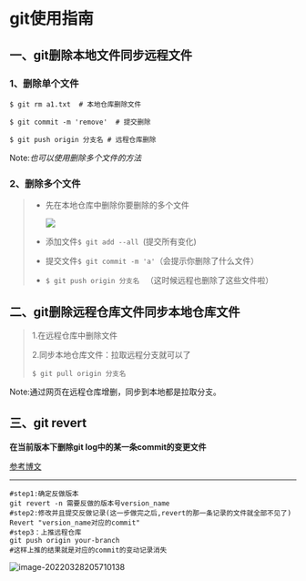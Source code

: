 # git使用指南

## 一、git删除本地文件同步远程文件

### 1、删除单个文件

```shell
$ git rm a1.txt  # 本地仓库删除文件

$ git commit -m 'remove'  # 提交删除

$ git push origin 分支名 # 远程仓库删除
```

Note:*也可以使用删除多个文件的方法*

### 2、删除多个文件

> - 先在本地仓库中删除你要删除的多个文件
>
>     ![](https://pic-1304959529.cos.ap-guangzhou.myqcloud.com/DB/20220326204252.png)
>
> - 添加文件`$ git add --all `(提交所有变化)
>
> - 提交文件`$ git commit -m 'a'`（会提示你删除了什么文件）
>
> - `$ git push origin 分支名 `  （这时候远程也删除了这些文件啦）



## 二、git删除远程仓库文件同步本地仓库文件

>  1.在远程仓库中删除文件
>
> 2.同步本地仓库文件：拉取远程分支就可以了
>
> ```shell
> $ git pull origin 分支名
> ```

Note:通过网页在远程仓库增删，同步到本地都是拉取分支。

## 三、git revert

**在当前版本下删除git log中的某一条commit的变更文件**

[参考博文](https://blog.csdn.net/yxlshk/article/details/79944535)

****

```shell
#step1:确定反做版本
git revert -n 需要反做的版本号version_name
#step2:修改并且提交反做记录(这一步做完之后,revert的那一条记录的文件就全部不见了)
Revert "version_name对应的commit"
#step3：上推远程仓库
git push origin your-branch
#这样上推的结果就是对应的commit的变动记录消失
```

![image-20220328205710138](https://pic-1304959529.cos.ap-guangzhou.myqcloud.com/DB/image-20220328205710138.png)